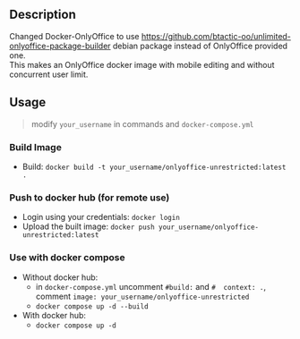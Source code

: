 ## Description
Changed Docker-OnlyOffice to use https://github.com/btactic-oo/unlimited-onlyoffice-package-builder debian package instead of OnlyOffice provided one.  
This makes an OnlyOffice docker image with mobile editing and without concurrent user limit.  

## Usage
> modify `your_username` in commands and `docker-compose.yml`  

### Build Image
- Build: `docker build -t your_username/onlyoffice-unrestricted:latest .`

### Push to docker hub (for remote use)
- Login using your credentials: `docker login`
- Upload the built image: `docker push your_username/onlyoffice-unrestricted:latest`

### Use with docker compose
- Without docker hub: 
  - in `docker-compose.yml` uncomment `#build:` and `#  context: .`, comment `image: your_username/onlyoffice-unrestricted`
  - `docker compose up -d --build`
- With docker hub:
  - `docker compose up -d`
